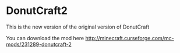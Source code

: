 # DonutCraft2
This is the new version of the original version of DonutCraft

You can download the mod here http://minecraft.curseforge.com/mc-mods/231289-donutcraft-2
